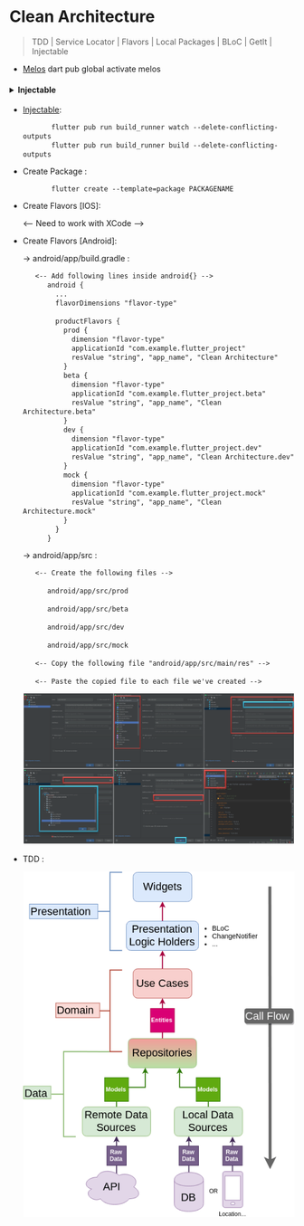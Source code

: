 # Clean Architecture

> TDD | Service Locator | Flavors | Local Packages | BLoC | GetIt | Injectable

- [Melos](https://mediaum.com/flutter-community/managing-multi-package-flutter-projects-with-melos-c8ce96fa7c82)
             dart pub global activate melos


<h4><details>
  <summary>  Injectable  </summary>

             flutter pub run build_runner watch --delete-conflicting-outputs
             flutter pub run build_runner build --delete-conflicting-outputs
</details></h4>

- [Injectable](https://blog.logrocket.com/dependency-injection-flutter-using-getit-injectable/):

             flutter pub run build_runner watch --delete-conflicting-outputs
             flutter pub run build_runner build --delete-conflicting-outputs

  
  
- Create Package :

             flutter create --template=package PACKAGENAME

  

- Create Flavors [IOS]:

    <-- Need to work with XCode -->

  

- Create Flavors [Android]:
    
    -> android/app/build.gradle :

         <-- Add following lines inside android{} -->
            android {
              ...
              flavorDimensions "flavor-type"
            
              productFlavors {
                prod {
                  dimension "flavor-type"
                  applicationId "com.example.flutter_project"
                  resValue "string", "app_name", "Clean Architecture"
                }
                beta {
                  dimension "flavor-type"
                  applicationId "com.example.flutter_project.beta"
                  resValue "string", "app_name", "Clean Architecture.beta"
                }
                dev {
                  dimension "flavor-type"
                  applicationId "com.example.flutter_project.dev"
                  resValue "string", "app_name", "Clean Architecture.dev"
                }
                mock {
                  dimension "flavor-type"
                  applicationId "com.example.flutter_project.mock"
                  resValue "string", "app_name", "Clean Architecture.mock"
                }
              }
            }

    -> android/app/src :
 
         <-- Create the following files -->

            android/app/src/prod 

            android/app/src/beta
            
            android/app/src/dev
            
            android/app/src/mock
         
         <-- Copy the following file "android/app/src/main/res" -->
         
         <-- Paste the copied file to each file we've created -->
    
    ![View](assets/readme/run_config.png)

  

- TDD :

    ![View](assets/readme/architecture.png)
